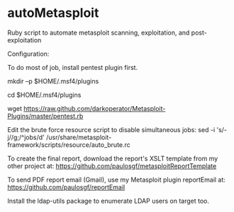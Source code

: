 # autoMetasploit
Ruby script to automate metasploit scanning, exploitation, and post-exploitation

Configuration:

To do most of job, install pentest plugin first.

mkdir –p $HOME/.msf4/plugins

cd $HOME/.msf4/plugins

wget https://raw.github.com/darkoperator/Metasploit-Plugins/master/pentest.rb

Edit the brute force resource script to disable simultaneous jobs:
sed -i 's/-j//g;/^jobs/d' /usr/share/metasploit-framework/scripts/resource/auto_brute.rc

To create the final report, download the report's XSLT template from my other project at:
https://github.com/paulosgf/metasploitReportTemplate

To send PDF report email (Gmail), use my Metasploit plugin reportEmail at:
https://github.com/paulosgf/reportEmail

Install the ldap-utils package to enumerate LDAP users on target too.
